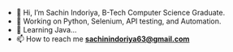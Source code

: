 - 👋 Hi, I’m Sachin Indoriya, B-Tech Computer Science Graduate.
- 💼 Working on Python, Selenium, API testing, and Automation. 
- 🌱 Learning Java...
- 📫 How to reach me <b>sachinindoriya63@gmail.com</b>

<!---
codersachin26/codersachin26 is a ✨ special ✨ repository because its `README.md` (this file) appears on your GitHub profile.
You can click the Preview link to take a look at your changes.
--->
